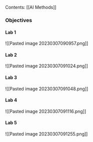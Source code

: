 Contents:
[[AI Methods]]

### Objectives
#### Lab 1
![[Pasted image 20230307090957.png]]

#### Lab 2
![[Pasted image 20230307091024.png]]

#### Lab 3
![[Pasted image 20230307091048.png]]

#### Lab 4
![[Pasted image 20230307091116.png]]

#### Lab 5
![[Pasted image 20230307091255.png]]

